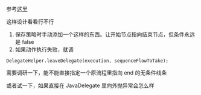 
参考[这里](https://juejin.cn/post/7053457169605197838#heading-13)

这样设计看看行不行

1. 保存策略时手动添加一个这样的东西。让开始节点指向结束节点，但条件永远是 false
2. 如果动作执行失败，就调

`DelegateHelper.leaveDelegate(execution, sequenceFlowToTake);`

需要调研一下，能不能直接指定一个原流程里指向 end 的无条件线条

或者试一下，如果直接在 JavaDelegate 里向外抛异常会怎么样